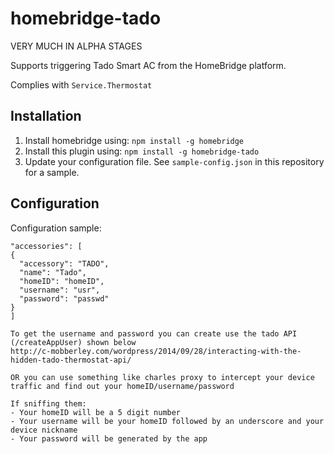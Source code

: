 homebridge-tado
==============

VERY MUCH IN ALPHA STAGES

Supports triggering Tado Smart AC from the HomeBridge platform.

Complies with ```Service.Thermostat```

## Installation

1. Install homebridge using: `npm install -g homebridge`
2. Install this plugin using: `npm install -g homebridge-tado`
3. Update your configuration file. See `sample-config.json` in this repository for a sample.

## Configuration

Configuration sample:

```
"accessories": [
{
  "accessory": "TADO",
  "name": "Tado",
  "homeID": "homeID",
  "username": "usr",
  "password": "passwd"
}
]
```

```
To get the username and password you can create use the tado API (/createAppUser) shown below
http://c-mobberley.com/wordpress/2014/09/28/interacting-with-the-hidden-tado-thermostat-api/

OR you can use something like charles proxy to intercept your device traffic and find out your homeID/username/password

If sniffing them:
- Your homeID will be a 5 digit number
- Your username will be your homeID followed by an underscore and your device nickname
- Your password will be generated by the app

```
